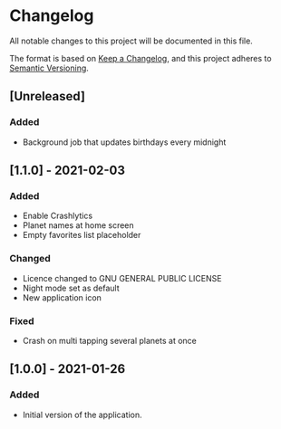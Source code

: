 # Changelog
All notable changes to this project will be documented in this file.

The format is based on [Keep a Changelog](https://keepachangelog.com/en/1.0.0/),
and this project adheres to [Semantic Versioning](https://semver.org/spec/v2.0.0.html).

## [Unreleased]
### Added
- Background job that updates birthdays every midnight

## [1.1.0] - 2021-02-03
### Added
- Enable Crashlytics
- Planet names at home screen
- Empty favorites list placeholder

### Changed
- Licence changed to GNU GENERAL PUBLIC LICENSE
- Night mode set as default
- New application icon

### Fixed
- Crash on multi tapping several planets at once

## [1.0.0] - 2021-01-26
### Added
- Initial version of the application.